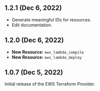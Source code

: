 ## 1.2.1 (Dec 6, 2022)

* Generate meaningful IDs for resources. 
* Edit documentation.

## 1.2.0 (Dec 6, 2022)

* **New Resource:** `ews_lambda_compile`
* **New Resource:** `ews_lambda_deploy`


## 1.0.7 (Dec 5, 2022)

Initial release of the EWS Terraform Provider.
